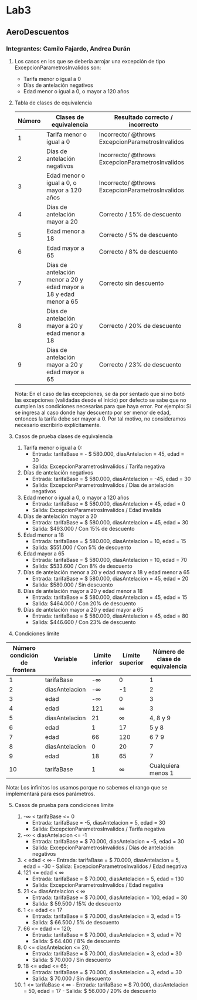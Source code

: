 # Lab3
## AeroDescuentos
### Integrantes: Camilo Fajardo, Andrea Durán

1. Los casos en los que se debería arrojar una excepción de tipo ExcepcionParametrosInvalidos son:

    - Tarifa menor o igual a 0
    - Días de antelación negativos
    - Edad menor o igual a 0, o mayor a 120 años


2. Tabla de clases de equivalencia

    | Número | Clases de equivalencia| Resultado correcto / incorrecto|
    |--------|-------|----|
    | 1 | Tarifa menor o igual a 0 | Incorrecto/ @throws ExcepcionParametrosInvalidos |
    |2| Días de antelación  negativos| Incorrecto/ @throws ExcepcionParametrosInvalidos |
    |3| Edad menor o igual a 0, o mayor a 120 años| Incorrecto/ @throws ExcepcionParametrosInvalidos |
    |4| Días de antelación mayor a 20| Correcto / 15% de descuento|
    |5| Edad menor a 18 | Correcto / 5% de descuento|
    |6| Edad mayor a 65 | Correcto / 8% de descuento|
    |7| Días de antelación menor a 20 y edad mayor a 18 y edad menor a 65 | Correcto sin descuento|
    |8| Días de antelación mayor a 20 y edad menor a 18 | Correcto / 20% de descuento|
    |9 | Días de antelación mayor a 20 y edad mayor a 65| Correcto / 23% de descuento|
    
    Nota: En el caso de las excepciones, se da por sentado que si no botó las excepciones (validadas desde el inicio) por defecto se sabe que no cumplen las condiciones necesarias para que haya error. Por ejemplo: Si se ingresa al caso donde hay descuento por ser menor de edad, entonces la tarifa debe ser mayor a 0. Por tal motivo, no consideramos necesario escribirlo explícitamente.

    
3. Casos de prueba clases de equivalencia

    1. Tarifa menor o igual a 0:
        - Entrada: tarifaBase = - $ 580.000, diasAntelacion = 45, edad = 30
        - Salida: ExcepcionParametrosInvalidos / Tarifa negativa
    2. Días de antelación  negativos
        - Entrada: tarifaBase =  $ 580.000, diasAntelacion = -45, edad = 30
        - Salida: ExcepcionParametrosInvalidos / Días de antelación negativos
    3. Edad menor o igual a 0, o mayor a 120 años
        - Entrada: tarifaBase =  $ 580.000, diasAntelacion = 45, edad = 0
        - Salida: ExcepcionParametrosInvalidos / Edad invalida
    4. Días de antelación mayor a 20
        - Entrada: tarifaBase =  $ 580.000, diasAntelacion = 45, edad = 30
        - Salida: $493.000 / Con 15% de descuento
    5. Edad menor a 18
        - Entrada: tarifaBase =  $ 580.000, diasAntelacion = 10, edad = 15
        - Salida: $551.000 / Con 5% de descuento
    6. Edad mayor a 65
        - Entrada: tarifaBase =  $ 580.000, diasAntelacion = 10, edad = 70
        - Salida: $533.600 / Con 8% de descuento
    7. Días de antelación menor a 20 y edad mayor a 18 y edad menor a 65
        - Entrada: tarifaBase =  $ 580.000, diasAntelacion = 45, edad = 20
        - Salida: $580.000 / Sin descuento
    8. Días de antelación mayor a 20 y edad menor a 18
        - Entrada: tarifaBase =  $ 580.000, diasAntelacion = 45, edad = 15
        - Salida: $464.000 / Con 20% de descuento
    9.  Días de antelación mayor a 20 y edad mayor a 65
        - Entrada: tarifaBase =  $ 580.000, diasAntelacion = 45, edad = 80
        - Salida: $446.600 / Con 23% de descuento

4. Condiciones límite

| Número condición de frontera | Variable | Límite inferior | Límite superior | Número de clase de equivalencia |
|---|-----|---|-----|----|
| 1 | tarifaBase | -&#8734; | 0 | 1 |
| 2 | diasAntelacion | -&#8734; | -1 | 2 |
| 3 | edad | -&#8734; | 0 | 3 |
| 4 | edad | 121 | &#8734; | 3 |
| 5 | diasAntelacion | 21 | &#8734; | 4, 8 y 9 |
| 6 | edad | 1 | 17 | 5 y 8|
| 7 | edad | 66 | 120 | 6 7 9 |
| 8 | diasAntelacion | 0 | 20 | 7 |
| 9 | edad | 18 | 65 | 7 |
| 10 | tarifaBase | 1 | &#8734; | Cualquiera menos 1 |
  
Nota: Los infinitos los usamos porque no sabemos el rango que se implementará para esos parámetros.

5. Casos de prueba para condiciones límite

    1. -&#8734; < tarifaBase <= 0
        - Entrada: tarifaBase = -5, diasAntelacion = 5, edad = 30
        - Salida: ExcepcionParametrosInvalidos / Tarifa negativa 
    2. -&#8734; < diasAntelacion <= -1
        - Entrada: tarifaBase = $ 70.000, diasAntelacion = -5, edad = 30
        - Salida: ExcepcionParametrosInvalidos / Días de antelación negativos
    3.   < edad < &#8734;
        - Entrada: tarifaBase = $ 70.000, diasAntelacion = 5, edad = -30
        - Salida: ExcepcionParametrosInvalidos / Edad negativa 
    4.  121 <= edad < &#8734;
        - Entrada: tarifaBase = $ 70.000, diasAntelacion = 5, edad = 130
        - Salida: ExcepcionParametrosInvalidos / Edad negativa
    5.  21 <= diasAntelacion < &#8734;
        - Entrada: tarifaBase = $ 70.000, diasAntelacion = 100, edad = 30
        - Salida: $ 59.500 / 15% de descuento
    6.  1 <= edad <= 17
        - Entrada: tarifaBase = $ 70.000, diasAntelacion = 3, edad = 15
        - Salida: $ 66.500 / 5% de descuento
    7.  66 <= edad <= 120;
        - Entrada: tarifaBase = $ 70.000, diasAntelacion = 3, edad = 70
        - Salida: $ 64.400 / 8% de descuento
    8.  0 <= diasAntelacion <= 20;
        - Entrada: tarifaBase = $ 70.000, diasAntelacion = 3, edad = 30
        - Salida: $ 70.000 / Sin descuento
    9.  18 <= edad <= 65;
        - Entrada: tarifaBase = $ 70.000, diasAntelacion = 3, edad = 30
        - Salida: $ 70.000 / Sin descuento
    10.  1 <= tarifaBase < &#8734;
        - Entrada: tarifaBase = $ 70.000, diasAntelacion = 50, edad = 17
        - Salida: $ 56.000 / 20% de descuento
    
